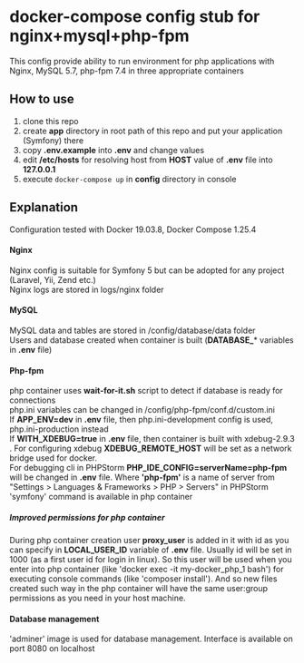 # docker-compose config stub for nginx+mysql+php-fpm
This config provide ability to run environment for php applications with Nginx, MySQL 5.7, php-fpm 7.4 in three appropriate containers

## How to use
1. clone this repo
1. create **app** directory in root path of this repo and put your application (Symfony) there
1. copy **.env.example** into **.env** and change values
1. edit **/etc/hosts** for resolving host from **HOST** value of **.env** file into **127.0.0.1**
1. execute `docker-compose up` in **config** directory in console

## Explanation
Configuration tested with Docker 19.03.8, Docker Compose 1.25.4
#### Nginx
Nginx config is suitable for Symfony 5 but can be adopted for any project (Laravel, Yii, Zend etc.)\
Nginx logs are stored in logs/nginx folder 
#### MySQL
MySQL data and tables are stored in /config/database/data folder \
Users and database created when container is built (**DATABASE_**\* variables in **.env** file)

#### Php-fpm
php container uses **wait-for-it.sh** script to detect if database is ready for connections \
php.ini variables can be changed in /config/php-fpm/conf.d/custom.ini \
If **APP_ENV=dev** in **.env** file, then php.ini-development config is used, php.ini-production instead \
If **WITH_XDEBUG=true** in **.env** file, then container is built with xdebug-2.9.3 . 
For configuring xdebug **XDEBUG_REMOTE_HOST** will be set as a network bridge used for docker. \
For debugging cli in PHPStorm **PHP_IDE_CONFIG=serverName=php-fpm** will be changed in **.env** file.
Where **'php-fpm'** is a name of server from "Settings > Languages & Frameworks > PHP > Servers" in PHPStorm \
'symfony' command is available in php container

##### Improved permissions for php container
During php container creation user **proxy_user** is added in it with id as you can specify in **LOCAL_USER_ID** 
variable of **.env** file.
Usually id will be set in 1000 (as a first user id for login in linux). So this user will be used when you enter into 
php container (like 'docker exec -it my-docker_php_1 bash') for executing console commands (like 'composer install').
And so new files created such way in the php container will have the same user:group permissions as you need in your 
host machine.

#### Database management
'adminer' image is used for database management. Interface is available on port 8080 on localhost